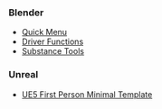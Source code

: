 ### Blender

- [Quick Menu](https://github.com/passivestar/quickmenu)
- [Driver Functions](https://github.com/passivestar/driverfunctions)
- [Substance Tools](https://github.com/passivestar/substance-tools)

### Unreal

- [UE5 First Person Minimal Template](https://github.com/passivestar/ue5-first-person-minimal-template)
